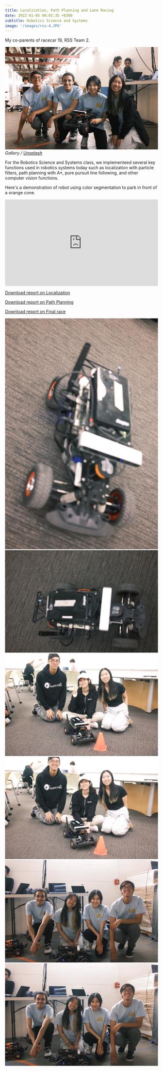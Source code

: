 ```yaml
---
title: Localziation, Path Planning and Lane Racing
date: 2022-01-05 08:01:35 +0300
subtitle: Robotics Science and Systems
image: '/images/rss-4.JPG'
---
```



My co-parents of racecar 19, RSS Team 2.

<div class="gallery-box">
  <div class="gallery">
    <img src="/images/rss-1.JPG" loading="lazy" alt="Project">
  </div>
  <em>Gallery / <a href="https://unsplash.com/" target="_blank">Unsplash</a></em>
</div>

For the Robotics Science and Systems class, we implementeed several key functions used in robotics systems today such as localization with particle filters, path planning with A*, pure pursuit line following, and other computer vision functions.

Here's a demonstration of robot using color segmentation to park in front of a orange cone.
<div style="padding:56.25% 0 0 0;position:relative;"><iframe src="https://player.vimeo.com/video/948597518?badge=0&amp;autopause=0&amp;player_id=0&amp;app_id=58479" frameborder="0" allow="autoplay; fullscreen; picture-in-picture; clipboard-write" style="position:absolute;top:0;left:0;width:100%;height:100%;" title="color segmentation"></iframe></div><script src="https://player.vimeo.com/api/player.js"></script>

[Download report on Localization](/images/Lab5_Report.pdf)

[Download report on Path Planning](/images/Lab6_Report.pdf)

[Download report on Final race](/images/RSS_Final_Report.pdf)



<div class="gallery-box">
  <div class="gallery">
    <img src="/images/rss5.JPG" loading="lazy" alt="Project">
    <img src="/images/rss6.JPG" loading="lazy" alt="Project">
    <img src="/images/rss7.JPG" loading="lazy" alt="Project">
    <img src="/images/rss8.JPG" loading="lazy" alt="Project">
    <img src="/images/rss-2.JPG" loading="lazy" alt="Project">
    <img src="/images/rss-3.JPG" loading="lazy" alt="Project">
  </div>
</div>